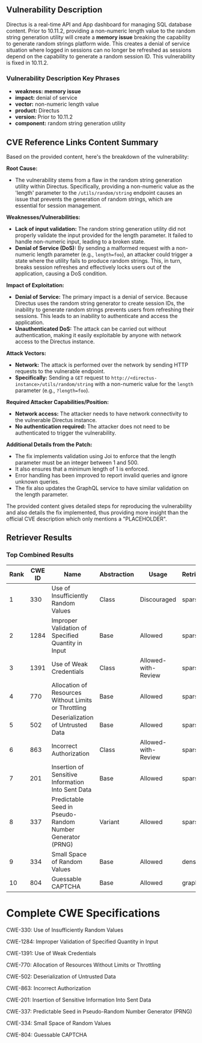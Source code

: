 ## Vulnerability Description
Directus is a real-time API and App dashboard for managing SQL database content. Prior to 10.11.2, providing a non-numeric length value to the random string generation utility will create a **memory issue** breaking the capability to generate random strings platform wide. This creates a denial of service situation where logged in sessions can no longer be refreshed as sessions depend on the capability to generate a random session ID. This vulnerability is fixed in 10.11.2.

### Vulnerability Description Key Phrases
- **weakness:** **memory issue**
- **impact:** denial of service
- **vector:** non-numeric length value
- **product:** Directus
- **version:** Prior to 10.11.2
- **component:** random string generation utility

## CVE Reference Links Content Summary
Based on the provided content, here's the breakdown of the vulnerability:

**Root Cause:**
- The vulnerability stems from a flaw in the random string generation utility within Directus. Specifically, providing a non-numeric value as the 'length' parameter to the `/utils/random/string` endpoint causes an issue that prevents the generation of random strings, which are essential for session management.

**Weaknesses/Vulnerabilities:**
- **Lack of input validation:** The random string generation utility did not properly validate the input provided for the length parameter. It failed to handle non-numeric input, leading to a broken state.
- **Denial of Service (DoS):** By sending a malformed request with a non-numeric length parameter (e.g., `length=foo`), an attacker could trigger a state where the utility fails to produce random strings. This, in turn, breaks session refreshes and effectively locks users out of the application, causing a DoS condition.

**Impact of Exploitation:**
- **Denial of Service:** The primary impact is a denial of service. Because Directus uses the random string generator to create session IDs, the inability to generate random strings prevents users from refreshing their sessions. This leads to an inability to authenticate and access the application.
- **Unauthenticated DoS:** The attack can be carried out without authentication, making it easily exploitable by anyone with network access to the Directus instance.

**Attack Vectors:**
- **Network:** The attack is performed over the network by sending HTTP requests to the vulnerable endpoint.
- **Specifically:** Sending a `GET` request to `http://<directus-instance>/utils/random/string` with a non-numeric value for the `length` parameter (e.g., `?length=foo`).

**Required Attacker Capabilities/Position:**
- **Network access:** The attacker needs to have network connectivity to the vulnerable Directus instance.
- **No authentication required:** The attacker does not need to be authenticated to trigger the vulnerability.

**Additional Details from the Patch:**
- The fix implements validation using Joi to enforce that the length parameter must be an integer between 1 and 500.
- It also ensures that a minimum length of 1 is enforced.
- Error handling has been improved to report invalid queries and ignore unknown queries.
- The fix also updates the GraphQL service to have similar validation on the length parameter.

The provided content gives detailed steps for reproducing the vulnerability and also details the fix implemented, thus providing more insight than the official CVE description which only mentions a "PLACEHOLDER".

## Retriever Results

### Top Combined Results

| Rank | CWE ID | Name | Abstraction | Usage  | Retrievers | Individual Scores |
|------|--------|------|-------------|-------|------------|-------------------|
| 1 | 330 | Use of Insufficiently Random Values | Class | Discouraged | sparse | 0.452 |
| 2 | 1284 | Improper Validation of Specified Quantity in Input | Base | Allowed | sparse | 0.403 |
| 3 | 1391 | Use of Weak Credentials | Class | Allowed-with-Review | sparse | 0.400 |
| 4 | 770 | Allocation of Resources Without Limits or Throttling | Base | Allowed | sparse | 0.400 |
| 5 | 502 | Deserialization of Untrusted Data | Base | Allowed | sparse | 0.396 |
| 6 | 863 | Incorrect Authorization | Class | Allowed-with-Review | sparse | 0.392 |
| 7 | 201 | Insertion of Sensitive Information Into Sent Data | Base | Allowed | sparse | 0.391 |
| 8 | 337 | Predictable Seed in Pseudo-Random Number Generator (PRNG) | Variant | Allowed | sparse | 0.388 |
| 9 | 334 | Small Space of Random Values | Base | Allowed | dense | 0.559 |
| 10 | 804 | Guessable CAPTCHA | Base | Allowed | graph | 0.002 |



# Complete CWE Specifications

CWE-330: Use of Insufficiently Random Values

CWE-1284: Improper Validation of Specified Quantity in Input

CWE-1391: Use of Weak Credentials

CWE-770: Allocation of Resources Without Limits or Throttling

CWE-502: Deserialization of Untrusted Data

CWE-863: Incorrect Authorization

CWE-201: Insertion of Sensitive Information Into Sent Data

CWE-337: Predictable Seed in Pseudo-Random Number Generator (PRNG)

CWE-334: Small Space of Random Values

CWE-804: Guessable CAPTCHA